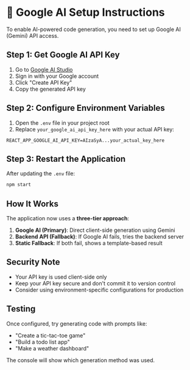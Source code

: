 # 🤖 Google AI Setup Instructions

To enable AI-powered code generation, you need to set up Google AI (Gemini) API access.

## Step 1: Get Google AI API Key

1. Go to [Google AI Studio](https://aistudio.google.com/app/apikey)
2. Sign in with your Google account
3. Click "Create API Key"
4. Copy the generated API key

## Step 2: Configure Environment Variables

1. Open the `.env` file in your project root
2. Replace `your_google_ai_api_key_here` with your actual API key:

```env
REACT_APP_GOOGLE_AI_API_KEY=AIzaSyA...your_actual_key_here
```

## Step 3: Restart the Application

After updating the `.env` file:

```bash
npm start
```

## How It Works

The application now uses a **three-tier approach**:

1. **Google AI (Primary)**: Direct client-side generation using Gemini
2. **Backend API (Fallback)**: If Google AI fails, tries the backend server
3. **Static Fallback**: If both fail, shows a template-based result

## Security Note

- Your API key is used client-side only
- Keep your API key secure and don't commit it to version control
- Consider using environment-specific configurations for production

## Testing

Once configured, try generating code with prompts like:
- "Create a tic-tac-toe game"
- "Build a todo list app"
- "Make a weather dashboard"

The console will show which generation method was used.
